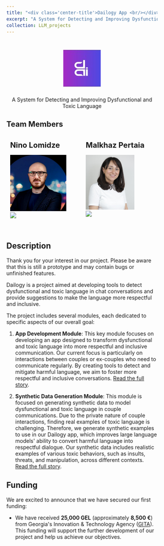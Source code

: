 ```yaml
---
title: "<div class='center-title'>Dailogy App <br/></div>"
excerpt: "A System for Detecting and Improving Dysfunctional Language.<br/><img src='/images/dailogy_logo.jpg'>"
collection: LLM_projects
---
```


<h1 align="center">
<img src="/images/dailogy_logo.jpg" alt="drawing" width="100"/>
</h1>

<p align="center">A System for Detecting and Improving Dysfunctional and Toxic Language</p>

<style>
  
  * {
    box-sizing: border-box;
  }
  
  /* Create two equal columns that floats next to each other */
  .column {
    float: left;
    width: 50%;
    padding: 10px;
  }
  
  /* Clear floats after the columns */
  .row:after {
    content: "";
    display: table;
    clear: both;
  }
</style>

<body>
<div class="row" style="margin-top:5px; margin-bottom:5px;">
  <h2 style="font-size:20px">Team Members</h2>
  <div class="column" style="margin-top:5px; margin-bottom:5px;">
    <b style="font-size:20px">Nino Lomidze</b>
    <p>
        <img src="/images/Malkhaz.jpg" alt="drawing" width="150"/><br>
        <a href="https://www.linkedin.com/in/malkhazpertaia/"><img src="https://img.shields.io/badge/LinkedIn-0077B5?style=for-the-badge&logo=linkedin&logoColor=white"></a>
    </p>
  </div>
  <div class="column" style="margin-top:5px; margin-bottom:5px;">
    <b style="font-size:20px">Malkhaz Pertaia</b>
    <p>
        <img src="/images/Nino.jpg" alt="drawing" width="130"/><br>
        <a href="https://www.linkedin.com/in/nino-lomidze-1a11571b9/"><img src="https://img.shields.io/badge/LinkedIn-0077B5?style=for-the-badge&logo=linkedin&logoColor=white"></a>
    </p>
  </div>
</div>
</body>

## Description

Thank you for your interest in our project. Please be aware that this is still a prototype and may contain bugs or unfinished features.

Dailogy is a project aimed at developing tools to detect dysfunctional and toxic language in chat conversations and provide suggestions to make the language more respectful and inclusive.

The project includes several modules, each dedicated to specific aspects of our overall goal:

1) **App Development Module**: This key module focuses on developing an app designed to transform dysfunctional and toxic language into more respectful and inclusive communication. Our current focus is particularly on interactions between couples or ex-couples who need to communicate regularly. By creating tools to detect and mitigate harmful language, we aim to foster more respectful and inclusive conversations. [Read the full story](/dailogy/dailogy_app/).

2) **Synthetic Data Generation Module**: This module is focused on generating synthetic data to model dysfunctional and toxic language in couple communications. Due to the private nature of couple interactions, finding real examples of toxic language is challenging. Therefore, we generate synthetic examples to use in our Dailogy app, which improves large language models' ability to convert harmful language into respectful dialogue. Our synthetic data includes realistic examples of various toxic behaviors, such as insults, threats, and manipulation, across different contexts. [Read the full story](/dailogy/synthetic_data/).

## Funding

We are excited to announce that we have secured our first funding:
- We have received **25,000 GEL** (approximately **8,500 €**) from Georgia's Innovation & Technology Agency ([GITA](https://www.linkedin.com/company/gitagovge/)). This funding will support the further development of our project and help us achieve our objectives.
